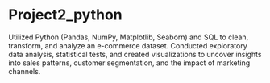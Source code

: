 # Project2_python
Utilized Python (Pandas, NumPy, Matplotlib, Seaborn) and SQL to clean, transform, and analyze an e-commerce dataset. Conducted exploratory data analysis, statistical tests, and created visualizations to uncover insights into sales patterns, customer segmentation, and the impact of marketing channels.
